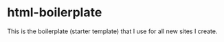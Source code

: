 # html-boilerplate
This is the boilerplate (starter template) that I use for all new sites I create. 
